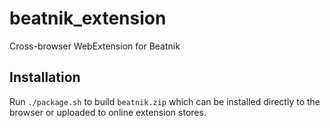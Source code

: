# beatnik_extension
Cross-browser WebExtension for Beatnik

## Installation
Run `./package.sh` to build `beatnik.zip` which can be installed directly to the browser or uploaded
to online extension stores.
